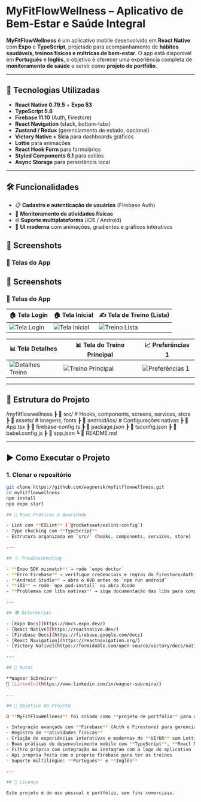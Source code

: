 # MyFitFlowWellness – Aplicativo de Bem-Estar e Saúde Integral

**MyFitFlowWellness** é um aplicativo mobile desenvolvido em **React Native** com **Expo** e **TypeScript**, projetado para acompanhamento de **hábitos saudáveis, treinos físicos e métricas de bem-estar**. O app está disponível em **Português** e **Inglês**, o objetivo é oferecer uma experiência completa de **monitoramento de saúde** e servir como **projeto de portfólio**.

---

## 🚀 Tecnologias Utilizadas

- **React Native 0.79.5** + **Expo 53**
- **TypeScript 5.8**
- **Firebase 11.10** (Auth, Firestore)
- **React Navigation** (stack, bottom-tabs)
- **Zustand / Redux** (gerenciamento de estado, opcional)
- **Victory Native + Skia** para dashboards gráficos
- **Lottie** para animações
- **React Hook Form** para formulários
- **Styled Components 6.1** para estilos
- **Async Storage** para persistência local

---

## 🛠️ Funcionalidades

- 📋 **Cadastro e autenticação de usuários** (Firebase Auth)  
- 🏃 **Monitoramento de atividades físicas**
- 🌐 **Suporte multiplataforma** (iOS / Android)  
- 🎨 **UI moderna** com animações, gradientes e gráficos interativos  



## 📸 Screenshots

### 📸 Telas do App

## 📸 Screenshots

### 📸 Telas do App

| 🏠 Tela Login | 🏠 Tela Inicial | ✍️ Tela de Treino (Lista) |
|---------------|----------------|--------------------------|
| ![Tela Login](https://github.com/user-attachments/assets/75198778-4590-4ca1-b481-ed4f37e14e81) | ![Tela Inicial](https://github.com/user-attachments/assets/f9b1ea7e-c5b8-4aa7-979f-c57adb9fd998) | ![Treino Lista](https://github.com/user-attachments/assets/3b66db34-0e70-4657-b443-b97fb5dfab06) |

| 📊 Tela Detalhes | 📊 Tela do Treino Principal | 📈 Preferências 1 |
|-----------------|----------------------------|------------------|
| ![Detalhes Treino](https://github.com/user-attachments/assets/7e55925c-fd23-4065-a602-b4bb582e9556) | ![Treino Principal](https://github.com/user-attachments/assets/31fb44b5-3d4c-4f0f-a4d1-f913ea72cf5c) | ![Preferências 1](https://github.com/user-attachments/assets/0518dfa5-dc34-4514-96ff-d51c0356121a) |


---

## 📂 Estrutura do Projeto

/myfitflowwellness
┣ 📂 src/              # Hooks, components, screens, services, store
┣ 📂 assets/           # Imagens, fonts
┣ 📂 android/ios/      # Configurações nativas
┣ 📜 App.tsx
┣ 📜 firebase-config.ts
┣ 📜 package.json
┣ 📜 tsconfig.json
┣ 📜 babel.config.js
┣ 📜 app.json
┗ 📜 README.md


---

## ▶️ Como Executar o Projeto

### 1. Clonar o repositório
```bash
git clone https://github.com/wagnersk/myfitflowwellness.git
cd myfitflowwellness
npm install
npx expo start

## 🧹 Boas Práticas e Qualidade

- Lint com **ESLint** (`@rocketseat/eslint-config`)  
- Type checking com **TypeScript**  
- Estrutura organizada em `src/` (hooks, components, services, store)  

---

## 🩺 Troubleshooting

- **Expo SDK mismatch** → rode `expo doctor`  
- **Erro Firebase** → verifique credenciais e regras do Firestore/Auth  
- **Android Studio** → abra o AVD antes de `npm run android`  
- **iOS** → rode `npx pod-install` ou abra Xcode  
- **Problemas com libs nativas** → siga documentação das libs para compatibilidade com Expo SDK 53  

---

## 📚 Referências

- [Expo Docs](https://docs.expo.dev/)  
- [React Native](https://reactnative.dev/)  
- [Firebase Docs](https://firebase.google.com/docs)  
- [React Navigation](https://reactnavigation.org/)  
- [Victory Native](https://formidable.com/open-source/victory/docs/native/)  

---

## 👤 Autor

**Wagner Sobreira**  
🔗 [LinkedIn](https://www.linkedin.com/in/wagner-sobreira/)  

---

## 🎯 Objetivo do Projeto

O **MyFitFlowWellness** foi criado como **projeto de portfólio** para demonstrar:  

- Integração avançada com **Firebase** (Auth e Firestore) para gerenciamento de usuários e dados  
- Registro de **atividades físicas**  
- Criação de experiências interativas e modernas de **UI/UX** com Lottie, Blur, Gradients e animações suaves  
- Boas práticas de desenvolvimento mobile com **TypeScript**, **React Native 0.79** e **Expo 53**  - Criação de experiências ricas de **UI/UX** com gráficos e efeitos visuais  
- Filtro próprio com integração ao instagram com a logo do aplicativo 
- Api própria feita com o proprio firebase para ter os treinos
- Suporte multilíngue: **Português** e **Inglês**  

---

## 📜 Licença

Este projeto é de uso pessoal e portfólio, sem fins comerciais.

